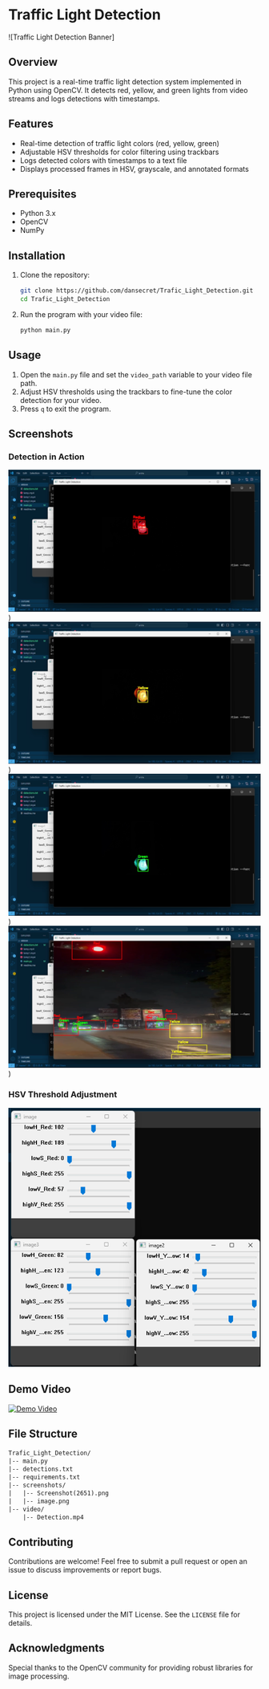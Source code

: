 # Traffic Light Detection

![Traffic Light Detection Banner]

## Overview

This project is a real-time traffic light detection system implemented in Python using OpenCV. It detects red, yellow, and green lights from video streams and logs detections with timestamps.

## Features

- Real-time detection of traffic light colors (red, yellow, green)
- Adjustable HSV thresholds for color filtering using trackbars
- Logs detected colors with timestamps to a text file
- Displays processed frames in HSV, grayscale, and annotated formats

## Prerequisites

- Python 3.x
- OpenCV
- NumPy

## Installation

1. Clone the repository:
   ```bash
   git clone https://github.com/dansecret/Trafic_Light_Detection.git
   cd Trafic_Light_Detection
   ```

2. Run the program with your video file:
   ```bash
   python main.py
   ```

## Usage

1. Open the `main.py` file and set the `video_path` variable to your video file path.
2. Adjust HSV thresholds using the trackbars to fine-tune the color detection for your video.
3. Press `q` to exit the program.

## Screenshots

### Detection in Action
![Detection Screenshot](https://github.com/dansecret/Trafic_Light_Detection/blob/main/screenshots/red.png))
![Detection Screenshot](https://github.com/dansecret/Trafic_Light_Detection/blob/main/screenshots/yellow.png))
![Detection Screenshot](https://github.com/dansecret/Trafic_Light_Detection/blob/main/screenshots/green.png))
![Detection Screenshot](https://github.com/dansecret/Trafic_Light_Detection/blob/main/screenshots/red1.png))

### HSV Threshold Adjustment
![HSV Threshold Adjustment](https://github.com/dansecret/Trafic_Light_Detection/raw/main/screenshots/ThreshHold.png)

## Demo Video

[![Demo Video](https://img.youtube.com/vi/YOUR_VIDEO_ID/0.jpg)](https://drive.google.com/file/d/1kseOsQUwoWQfUmqI548xlhCAKRugv-L0/view?usp=sharing)

## File Structure

```
Trafic_Light_Detection/
|-- main.py
|-- detections.txt
|-- requirements.txt
|-- screenshots/
|   |-- Screenshot(2651).png
|   |-- image.png
|-- video/
    |-- Detection.mp4
```

## Contributing

Contributions are welcome! Feel free to submit a pull request or open an issue to discuss improvements or report bugs.

## License

This project is licensed under the MIT License. See the `LICENSE` file for details.

## Acknowledgments

Special thanks to the OpenCV community for providing robust libraries for image processing.
